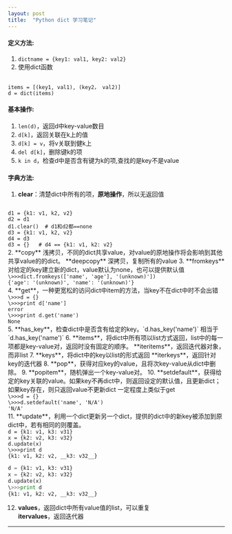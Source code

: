 ```yaml
---
layout: post
title:  "Python dict 学习笔记"
---
```


#### 定义方法:
1. `dictname = {key1: val1, key2: val2}`
2. 使用dict函数  
<code>
items = [(key1, val1), (key2， val2)]  
d = dict(items)  
</code>

#### 基本操作:
1. `len(d)`，返回d中key-value数目
2. `d[k]`，返回关联在k上的值
3. `d[k] = v`，将v关联到健k上
4. `del d[k]`，删除键k的项
5. `k in d`，检查d中是否含有键为k的项,查找的是key不是value

#### 字典方法:
1. **clear**：清楚dict中所有的项，__原地操作__，所以无返回值  
<code>
d1 = {k1: v1, k2, v2}  
d2 = d1  
d1.clear()  # d1和d2都==none  
d3 = {k1: v1, k2, v2}  
d4 = d3
d3 = {}   # d4 == {k1: v1, k2: v2}
</code>
2. **copy** 浅拷贝，不同的dict共享value，对value的原地操作将会影响到其他共享value的的dict。  
 **deepcopy** 深拷贝，复制所有的value
3. **fromkeys** 对给定的key建立新的dict，value默认为none，也可以提供默认值  
<code>
\>>>dict.fromkeys(['name', 'age'], '(unknown)'])  
{'age': '(unknown)', 'name': '(unknown)'}
</code>
4. **get**，一种更宽松的访问dict中item的方法，当key不在dict中时不会出错  
<code>
\>>>d = {}  
\>>>print d['name']  
error  
\>>>print d.get('name')  
None
</code>
5. **has_key**，检查dict中是否含有给定的key。`d.has_key('name')` 相当于 `d.has_key('name')`
6. **items**，将dict中所有项以list方式返回，list中的每一项都是key-value对，返回时没有固定的顺序。  
**iteritems**，返回迭代器对象，而非list
7. **keys**，将dict中的key以list的形式返回  
**iterkeys**，返回针对key的迭代器  
8. **pop**，获得对应key的value，且将次key-value从dict中删除。
9. **popitem**，随机弹出一个key-value对。
10. **setdefault**，获得给定的key关联的value。如果key不再dict中，则返回设定的默认值，且更新dict；如果key存在，则只返回value不更新dict  
一定程度上类似于get  
<code>
\>>>d = {}  
\>>>d.setdefault('name', 'N/A')  
'N/A'
</code>
11. **update**，利用一个dict更新另一个dict，提供的dict中的新key被添加到原dict中，若有相同的则覆盖。  
<code>
d = {k1: v1, k3: v31}  
x = {k2: v2, k3: v32}  
d.update(x)
\>>>print d  
{k1: v1, k2: v2, __k3: v32__} 
</code>

```Python
d = {k1: v1, k3: v31}
x = {k2: v2, k3: v32}
d.update(x)
\>>>print d
{k1: v1, k2: v2, __k3: v32__}
```
12. **values**，返回dict中所有value值的list，可以重复  
**itervalues**，返回迭代器

----------------------------------------------

